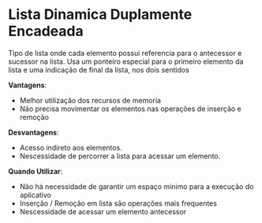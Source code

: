 # Lista Dinamica Duplamente Encadeada
Tipo de lista onde cada elemento possui referencia para o antecessor e sucessor na lista.
Usa um ponteiro especial para o primeiro elemento da lista e uma indicação de final da lista, nos dois sentidos

__Vantagens__:
- Melhor utilização dos recursos de memoria
- Não precisa movimentar os elementos nas operações de inserção e remoção

__Desvantagens__:
- Acesso indireto aos elementos.
- Nescessidade de percorrer a lista para acessar um elemento.

__Quando Utilizar__:
- Não há necessidade de garantir um espaço minimo para a execução do aplicativo
- Inserção / Remoção em lista são operações mais frequentes
- Nescessidade de acessar um elemento antecessor
